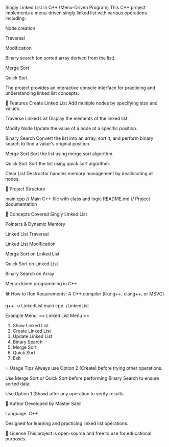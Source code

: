 Singly Linked List in C++ (Menu-Driven Program)
This C++ project implements a menu-driven singly linked list with various operations including:

Node creation

Traversal

Modification

Binary search (on sorted array derived from the list)

Merge Sort

Quick Sort

The project provides an interactive console interface for practicing and understanding linked list concepts.

🚀 Features
Create Linked List
Add multiple nodes by specifying size and values.

Traverse Linked List
Display the elements of the linked list.

Modify Node
Update the value of a node at a specific position.

Binary Search
Convert the list into an array, sort it, and perform binary search to find a value's original position.

Merge Sort
Sort the list using merge sort algorithm.

Quick Sort
Sort the list using quick sort algorithm.

Clear List
Destructor handles memory management by deallocating all nodes.

📂 Project Structure

main.cpp         // Main C++ file with class and logic
README.md              // Project documentation

🧠 Concepts Covered
Singly Linked List

Pointers & Dynamic Memory

Linked List Traversal

Linked List Modification

Merge Sort on Linked List

Quick Sort on Linked List

Binary Search on Array

Menu-driven programming in C++

🛠️ How to Run
Requirements:
A C++ compiler (like g++, clang++, or MSVC)

g++ -o LinkedList main.cpp
./LinkedList

Example Menu:
== Linked List Menu ==
1. Show Linked List
2. Create Linked List
3. Update Linked List
4. Binary Search
5. Merge Sort
6. Quick Sort
0. Exit

💡 Usage Tips
Always use Option 2 (Create) before trying other operations.

Use Merge Sort or Quick Sort before performing Binary Search to ensure sorted data.

Use Option 1 (Show) after any operation to verify results.

📘 Author
Developed by Master Sahil

Language: C++

Designed for learning and practicing linked list operations.

📄 License
This project is open-source and free to use for educational purposes.